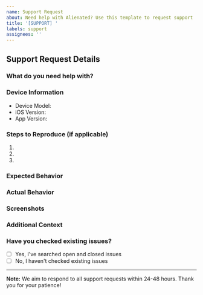 ```yaml
---
name: Support Request
about: Need help with Alienated? Use this template to request support
title: '[SUPPORT] '
labels: support
assignees: ''
---
```


## Support Request Details

### What do you need help with?
<!-- Please provide a clear and concise description of what you need help with -->

### Device Information
- Device Model:
- iOS Version:
- App Version:

### Steps to Reproduce (if applicable)
1. 
2. 
3. 

### Expected Behavior
<!-- What did you expect to happen? -->

### Actual Behavior
<!-- What actually happened? -->

### Screenshots
<!-- If applicable, add screenshots to help explain your problem -->

### Additional Context
<!-- Add any other context about the problem here -->

### Have you checked existing issues?
- [ ] Yes, I've searched open and closed issues
- [ ] No, I haven't checked existing issues

---
**Note:** We aim to respond to all support requests within 24-48 hours. Thank you for your patience! 